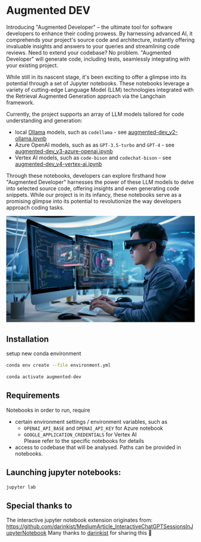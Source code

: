 # Augmented DEV

Introducing "Augmented Developer" – the ultimate tool for software developers to enhance their coding prowess. By harnessing advanced AI, it comprehends your project's source code and architecture, instantly offering invaluable insights and answers to your queries and streamlining code reviews. Need to extend your codebase? No problem. "Augmented Developer" will generate code, including tests, seamlessly integrating with your existing project.

While still in its nascent stage, it's been exciting to offer a glimpse into its potential through a set of Jupyter notebooks. These notebooks leverage a variety of cutting-edge Language Model (LLM) technologies integrated with the Retrieval Augmented Generation approach via the Langchain framework.

Currently, the project supports an array of LLM models tailored for code understanding and generation:
* local [Ollama](https://ollama.com/) models, such as `codellama` - see [augmented-dev_v2-ollama.ipynb](notebooks/augmented-dev_v2-ollama.ipynb)
* Azure OpenAI models, such as as `GPT-3.5-turbo` and `GPT-4` - see [augmented-dev_v3-azure-openai.ipynb](notebooks/augmented-dev_v3-azure-openai.ipynb)
* Vertex AI models, such as `code-bison` and `codechat-bison` - see [augmented-dev_v4-vertex-ai.ipynb](notebooks/augmented-dev_v4-vertex-ai.ipynb)

Through these notebooks, developers can explore firsthand how "Augmented Developer" harnesses the power of these LLM models to delve into selected source code, offering insights and even generating code snippets. While our project is in its infancy, these notebooks serve as a promising glimpse into its potential to revolutionize the way developers approach coding tasks.

![Augmented developer (source:ideogram.ai)](resources/images/augmented-dev-001-ideogram.ai.png "Augmented developer (source:ideogram.ai)")


## Installation

setup new conda environment
```bash
conda env create --file environment.yml
```

```bash
conda activate augmented-dev
```


## Requirements

Notebooks in order to run, require 
* certain environment settings / environment variables, such as
  * `OPENAI_API_BASE` and `OPENAI_API_KEY` for Azure notebook
  * `GOOGLE_APPLICATION_CREDENTIALS` for Vertex AI  
  Please refer to the specific notebooks for details
* access to codebase that will be analysed. Paths can be provided in notebooks.



## Launching jupyter notebooks:

```bash
jupyter lab
```

## Special thanks to

The interactive jupyter notebook extension originates from: https://github.com/darinkist/MediumArticle_InteractiveChatGPTSessionsInJupyterNotebook
Many thanks to [darinkist](https://github.com/darinkist) for sharing this 🙏
